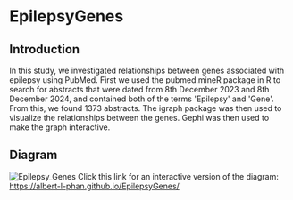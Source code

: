 # EpilepsyGenes
## Introduction
In this study, we investigated relationships between genes associated with epilepsy using PubMed. First we used the pubmed.mineR package in R to search for abstracts that were dated from 8th December 2023 and 8th December 2024, and contained both of the terms 'Epilepsy' and 'Gene'. From this, we found 1373 abstracts. The igraph package was then used to visualize the relationships between the genes. Gephi was then used to make the graph interactive.   

## Diagram
![Epilepsy_Genes](https://github.com/user-attachments/assets/4a4072c8-bee8-4f65-aca1-e144d7824fc3)
Click this link for an interactive version of the diagram:
https://albert-l-phan.github.io/EpilepsyGenes/
